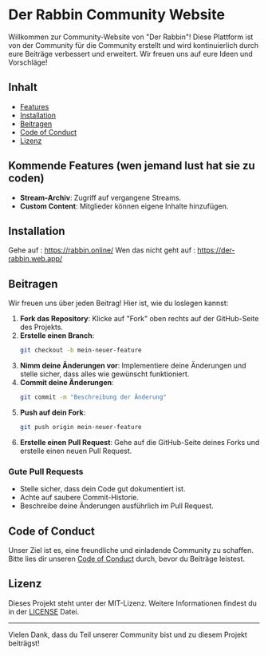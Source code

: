 # Der Rabbin Community Website

Willkommen zur Community-Website von "Der Rabbin"! Diese Plattform ist von der Community für die Community erstellt und wird kontinuierlich durch eure Beiträge verbessert und erweitert. Wir freuen uns auf eure Ideen und Vorschläge!

## Inhalt
- [Features](#features)
- [Installation](#installation)
- [Beitragen](#beitragen)
- [Code of Conduct](#code-of-conduct)
- [Lizenz](#lizenz)

## Kommende Features (wen jemand lust hat sie zu coden)
- **Stream-Archiv**: Zugriff auf vergangene Streams.
- **Custom Content**: Mitglieder können eigene Inhalte hinzufügen.

## Installation

Gehe auf : https://rabbin.online/ 
Wen das nicht geht auf : https://der-rabbin.web.app/

## Beitragen
Wir freuen uns über jeden Beitrag! Hier ist, wie du loslegen kannst:

1. **Fork das Repository**: Klicke auf "Fork" oben rechts auf der GitHub-Seite des Projekts.
2. **Erstelle einen Branch**: 
    ```sh
    git checkout -b mein-neuer-feature
    ```
3. **Nimm deine Änderungen vor**: Implementiere deine Änderungen und stelle sicher, dass alles wie gewünscht funktioniert.
4. **Commit deine Änderungen**:
    ```sh
    git commit -m "Beschreibung der Änderung"
    ```
5. **Push auf dein Fork**:
    ```sh
    git push origin mein-neuer-feature
    ```
6. **Erstelle einen Pull Request**: Gehe auf die GitHub-Seite deines Forks und erstelle einen neuen Pull Request.

### Gute Pull Requests
- Stelle sicher, dass dein Code gut dokumentiert ist.
- Achte auf saubere Commit-Historie.
- Beschreibe deine Änderungen ausführlich im Pull Request.

## Code of Conduct
Unser Ziel ist es, eine freundliche und einladende Community zu schaffen. Bitte lies dir unseren [Code of Conduct](CODE_OF_CONDUCT.md) durch, bevor du Beiträge leistest.

## Lizenz
Dieses Projekt steht unter der MIT-Lizenz. Weitere Informationen findest du in der [LICENSE](LICENSE) Datei.

---

Vielen Dank, dass du Teil unserer Community bist und zu diesem Projekt beiträgst!

